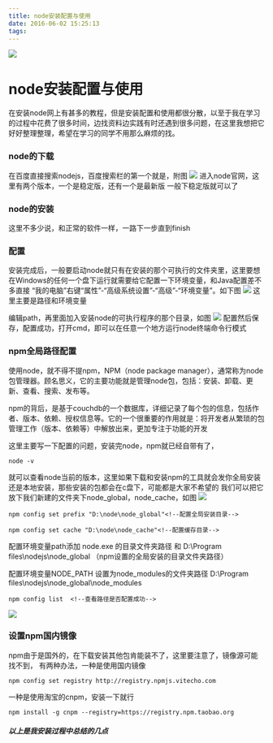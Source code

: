 ```yaml
---
title: node安装配置与使用
date: 2016-06-02 15:25:13
tags:
---
```


![](images/node.jpg)
# node安装配置与使用
 在安装node网上有甚多的教程，但是安装配置和使用都很分散，以至于我在学习的过程中花费了很多时间，边找资料边实践有时还遇到很多问题，在这里我想把它好好整理整理，希望在学习的同学不用那么麻烦的找。

### node的下载

 
在百度直接搜索nodejs，百度搜索栏的第一个就是，附图
![](images/2.png)
进入node官网，这里有两个版本，一个是稳定版，还有一个是最新版
一般下稳定版就可以了
### node的安装

 这里不多少说，和正常的软件一样，一路下一步直到finish

### 配置

安装完成后，一般要启动node就只有在安装的那个可执行的文件夹里，这里要想在Windows的任何一个盘下运行就需要给它配置一下环境变量，和Java配置差不多直接 “我的电脑”右键“属性”-“高级系统设置”-“高级”-“环境变量”。如下图
![](images/3.jpg)
这里主要是路径和环境变量

编辑path，再里面加入安装node的可执行程序的那个目录，如图
![](images/4.png)
配置然后保存，配置成功，打开cmd，即可以在任意一个地方运行node终端命令行模式

### npm全局路径配置

使用node，就不得不提npm，NPM（node package manager），通常称为node包管理器。顾名思义，它的主要功能就是管理node包，包括：安装、卸载、更新、查看、搜索、发布等。

npm的背后，是基于couchdb的一个数据库，详细记录了每个包的信息，包括作者、版本、依赖、授权信息等。它的一个很重要的作用就是：将开发者从繁琐的包管理工作（版本、依赖等）中解放出来，更加专注于功能的开发

这里主要写一下配置的问题，安装完node，npm就已经自带有了，

```
node -v 
```
就可以查看node当前的版本，这里如果下载和安装npm的工具就会发你全局安装还是本地安装，那些安装的包都会在c盘下，可能都是大家不希望的
我们可以把它放下我们新建的文件夹下node_global，node_cache，如图
![](images/5.png)

	npm config set prefix "D:\node\node_global"<!--配置全局安装目录-->

	npm config set cache "D:\node\node_cache"<!--配置缓存目录-->

配置环境变量path添加    node.exe  的目录文件夹路径 和  D:\Program files\nodejs\node_global （npm设置的全局安装的目录文件夹路径）

配置环境变量NODE_PATH   设置为node_modules的文件夹路径  D:\Program files\nodejs\node_global\node_modules 

	npm config list  <!--查看路径是否配置成功-->

![](images/6.png)

### 设置npm国内镜像

npm由于是国外的，在下载安装其他包肯能装不了，这里要注意了，镜像源可能找不到，
有两种办法，一种是使用国内镜像

	npm config set registry http://registry.npmjs.vitecho.com 

一种是使用淘宝的cnpm，安装一下就行

	npm install -g cnpm --registry=https://registry.npm.taobao.org


##### 以上是我安装过程中总结的几点


   